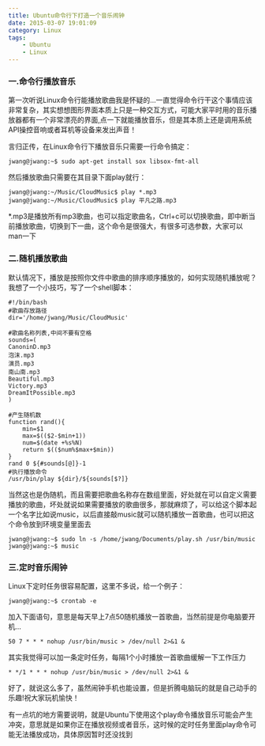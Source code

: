 ```yaml
---
title: Ubuntu命令行下打造一个音乐闹钟
date: 2015-03-07 19:01:09
category: Linux
tags: 
    - Ubuntu
    - Linux
---
```


### 一.命令行播放音乐
第一次听说Linux命令行能播放歌曲我是怀疑的...一直觉得命令行干这个事情应该非常复杂，其实想想图形界面本质上只是一种交互方式，可能大家平时用的音乐播放器都有一个非常漂亮的界面,点一下就能播放音乐，但是其本质上还是调用系统API操控音响或者耳机等设备来发出声音！

言归正传，在Linux命令行下播放音乐只需要一行命令搞定：

<!--more-->

```
jwang@jwang:~$ sudo apt-get install sox libsox-fmt-all
```
然后播放歌曲只需要在其目录下面play就行：
```
jwang@jwang:~/Music/CloudMusic$ play *.mp3
jwang@jwang:~/Music/CloudMusic$ play 平凡之路.mp3
```
*.mp3是播放所有mp3歌曲，也可以指定歌曲名，Ctrl+c可以切换歌曲，即中断当前播放歌曲，切换到下一曲，这个命令是很强大，有很多可选参数，大家可以man一下

### 二.随机播放歌曲
默认情况下，播放是按照你文件中歌曲的排序顺序播放的，如何实现随机播放呢？我想了一个小技巧，写了一个shell脚本：
```
#!/bin/bash
#歌曲存放路径
dir='/home/jwang/Music/CloudMusic'

#歌曲名称列表,中间不要有空格
sounds=(
CanoninD.mp3
泡沫.mp3
演员.mp3
南山南.mp3
Beautiful.mp3
Victory.mp3
DreamItPossible.mp3
)

#产生随机数
function rand(){
    min=$1
    max=$(($2-$min+1))
    num=$(date +%s%N)
    return $(($num%$max+$min))
}
rand 0 ${#sounds[@]}-1
#执行播放命令
/usr/bin/play ${dir}/${sounds[$?]}
```
当然这也是伪随机，而且需要把歌曲名称存在数组里面，好处就在可以自定义需要播放的歌曲，坏处就说如果需要播放的歌曲很多，那就麻烦了，可以给这个脚本起一个名字比如说music，以后直接敲music就可以随机播放一首歌曲，也可以把这个命令放到环境变量里面去
```
jwang@jwang:~$ sudo ln -s /home/jwang/Documents/play.sh /usr/bin/music
jwang@jwang:~$ music
```
### 三.定时音乐闹钟
Linux下定时任务很容易配置，这里不多说，给一个例子：
```
jwang@jwang:~$ crontab -e
```
加入下面语句，意思是每天早上7点50随机播放一首歌曲，当然前提是你电脑要开机...
```
50 7 * * * nohup /usr/bin/music > /dev/null 2>&1 &
```

其实我觉得可以加一条定时任务，每隔1个小时播放一首歌曲缓解一下工作压力
```
* */1 * * * nohup /usr/bin/music > /dev/null 2>&1 &
```
好了，就说这么多了，虽然闹钟手机也能设置，但是折腾电脑玩的就是自己动手的乐趣!祝大家玩机愉快！

有一点坑的地方需要说明，就是Ubuntu下使用这个play命令播放音乐可能会产生冲突，意思就是如果你正在播放视频或者音乐，这时候的定时任务里面play命令可能无法播放成功，具体原因暂时还没找到
